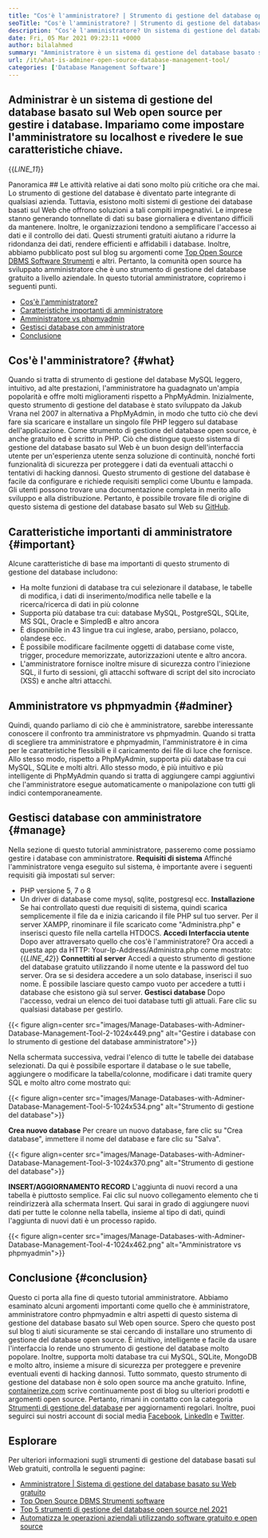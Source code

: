 ```yaml
---
title: "Cos'è l'amministratore? | Strumento di gestione del database open source" 
seoTitle: "Cos'è l'amministratore? | Strumento di gestione del database open source" 
description: "Cos'è l'amministratore? Un sistema di gestione del database basato sul Web con un'interfaccia per gli sviluppatori. Discutiamo di come gestire i database con un amministratore open source." 
date: Fri, 05 Mar 2021 09:23:11 +0000
author: bilalahmed
summary: "Amministratore è un sistema di gestione del database basato sul Web open source per gestire i database. Impariamo come impostare l'amministratore su localhost e rivedere le sue caratteristiche chiave." 
url: /it/what-is-adminer-open-source-database-management-tool/
categories: ['Database Management Software']
---
```


## Administrar è un sistema di gestione del database basato sul Web open source per gestire i database. Impariamo come impostare l'amministratore su localhost e rivedere le sue caratteristiche chiave.
{{_LINE_11_}}

Panoramica ##
Le attività relative ai dati sono molto più critiche ora che mai. Lo strumento di gestione del database è diventato parte integrante di qualsiasi azienda. Tuttavia, esistono molti sistemi di gestione dei database basati sul Web che offrono soluzioni a tali compiti impegnativi. Le imprese stanno generando tonnellate di dati su base giornaliera e diventano difficili da mantenere. Inoltre, le organizzazioni tendono a semplificare l'accesso ai dati e il controllo dei dati. Questi strumenti gratuiti aiutano a ridurre la ridondanza dei dati, rendere efficienti e affidabili i database. Inoltre, abbiamo pubblicato post sul blog su argomenti come [Top Open Source DBMS Software Strumenti][1] e altri.
Pertanto, la comunità open source ha sviluppato amministratore che è uno strumento di gestione del database gratuito a livello aziendale. In questo tutorial amministratore, copriremo i seguenti punti.
  * [Cos'è l'amministratore?][2]
  * [Caratteristiche importanti di amministratore][3]
  * [Amministratore vs phpmyadmin][4]
  * [Gestisci database con amministratore][5]
  * [Conclusione][6]

## Cos'è l'amministratore? {#what}

Quando si tratta di strumento di gestione del database MySQL leggero, intuitivo, ad alte prestazioni, l'amministratore ha guadagnato un'ampia popolarità e offre molti miglioramenti rispetto a PhpMyAdmin. Inizialmente, questo strumento di gestione del database è stato sviluppato da Jakub Vrana nel 2007 in alternativa a PhpMyAdmin, in modo che tutto ciò che devi fare sia scaricare e installare un singolo file PHP leggero sul database dell'applicazione.
Come strumento di gestione del database open source, è anche gratuito ed è scritto in PHP. Ciò che distingue questo sistema di gestione del database basato sul Web è un buon design dell'interfaccia utente per un'esperienza utente senza soluzione di continuità, nonché forti funzionalità di sicurezza per proteggere i dati da eventuali attacchi o tentativi di hacking dannosi. Questo strumento di gestione del database è facile da configurare e richiede requisiti semplici come Ubuntu e lampada. Gli utenti possono trovare una documentazione completa in merito allo sviluppo e alla distribuzione. Pertanto, è possibile trovare file di origine di questo sistema di gestione del database basato sul Web su [GitHub][7].

## Caratteristiche importanti di amministratore {#important}

Alcune caratteristiche di base ma importanti di questo strumento di gestione del database includono:
  * Ha molte funzioni di database tra cui selezionare il database, le tabelle di modifica, i dati di inserimento/modifica nelle tabelle e la ricerca/ricerca di dati in più colonne
  * Supporta più database tra cui: database MySQL, PostgreSQL, SQLite, MS SQL, Oracle e SimpledB e altro ancora
  * È disponibile in 43 lingue tra cui inglese, arabo, persiano, polacco, olandese ecc.
  * È possibile modificare facilmente oggetti di database come viste, trigger, procedure memorizzate, autorizzazioni utente e altro ancora.
  * L'amministratore fornisce inoltre misure di sicurezza contro l'iniezione SQL, il furto di sessioni, gli attacchi software di script del sito incrociato (XSS) e anche altri attacchi.

## Amministratore vs phpmyadmin {#adminer}

Quindi, quando parliamo di ciò che è amministratore, sarebbe interessante conoscere il confronto tra amministratore vs phpmyadmin. Quando si tratta di scegliere tra amministratore e phpmyadmin, l'amministratore è in cima per le caratteristiche flessibili e il caricamento dei file di luce che fornisce. Allo stesso modo, rispetto a PhpMyAdmin, supporta più database tra cui MySQL, SQLite e molti altri. Allo stesso modo, è più intuitivo e più intelligente di PhpMyAdmin quando si tratta di aggiungere campi aggiuntivi che l'amministratore esegue automaticamente o manipolazione con tutti gli indici contemporaneamente.

## Gestisci database con amministratore {#manage}

Nella sezione di questo tutorial amministratore, passeremo come possiamo gestire i database con amministratore.
 **Requisiti di sistema** 
Affinché l'amministratore venga eseguito sul sistema, è importante avere i seguenti requisiti già impostati sul server:
  * PHP versione 5, 7 o 8
  * Un driver di database come mysql, sqlite, postgresql ecc.
 **Installazione** 
Se hai controllato questi due requisiti di sistema, quindi scarica semplicemente il file da [][8] e inizia caricando il file PHP sul tuo server. Per il server XAMPP, rinominare il file scaricato come "Administra.php" e inserisci questo file nella cartella HTDOCS.
 **Accedi Interfaccia utente** 
Dopo aver attraversato quello che cos'è l'amministratore? Ora accedi a questa app da HTTP: Your-Ip-Address/Administra.php come mostrato:
{{_LINE_42_}}
 **Connettiti al server** 
Accedi a questo strumento di gestione del database gratuito utilizzando il nome utente e la password del tuo server. Ora se si desidera accedere a un solo database, inserisci il suo nome. È possibile lasciare questo campo vuoto per accedere a tutti i database che esistono già sul server.
 **Gestisci database** 
Dopo l'accesso, vedrai un elenco dei tuoi database tutti gli attuali. Fare clic su qualsiasi database per gestirlo.

{{< figure align=center src="images/Manage-Databases-with-Adminer-Database-Management-Tool-2-1024x449.png" alt="Gestire i database con lo strumento di gestione del database amministratore">}}

Nella schermata successiva, vedrai l'elenco di tutte le tabelle dei database selezionati. Da qui è possibile esportare il database o le sue tabelle, aggiungere o modificare la tabella/colonne, modificare i dati tramite query SQL e molto altro come mostrato qui:

{{< figure align=center src="images/Manage-Databases-with-Adminer-Database-Management-Tool-5-1024x534.png" alt="Strumento di gestione del database">}}

 **Crea nuovo database** 
Per creare un nuovo database, fare clic su "Crea database", immettere il nome del database e fare clic su "Salva".

{{< figure align=center src="images/Manage-Databases-with-Adminer-Database-Management-Tool-3-1024x370.png" alt="Strumento di gestione del database">}}

 **INSERT/AGGIORNAMENTO RECORD** 
L'aggiunta di nuovi record a una tabella è piuttosto semplice. Fai clic sul nuovo collegamento elemento che ti reindirizzerà alla schermata Insert. Qui sarai in grado di aggiungere nuovi dati per tutte le colonne nella tabella, insieme al tipo di dati, quindi l'aggiunta di nuovi dati è un processo rapido.

{{< figure align=center src="images/Manage-Databases-with-Adminer-Database-Management-Tool-4-1024x462.png" alt="Amministratore vs phpmyadmin">}}


## Conclusione {#conclusion}

Questo ci porta alla fine di questo tutorial amministratore. Abbiamo esaminato alcuni argomenti importanti come quello che è amministratore, amministratore contro phpmyadmin e altri aspetti di questo sistema di gestione del database basato sul Web open source. Spero che questo post sul blog ti aiuti sicuramente se stai cercando di installare uno strumento di gestione del database open source. È intuitivo, intelligente e facile da usare l'interfaccia lo rende uno strumento di gestione del database molto popolare. Inoltre, supporta molti database tra cui MySQL, SQLite, MongoDB e molto altro, insieme a misure di sicurezza per proteggere e prevenire eventuali eventi di hacking dannosi. Tutto sommato, questo strumento di gestione del database non è solo open source ma anche gratuito.
Infine, [containerize.com][9] scrive continuamente post di blog su ulteriori prodotti e argomenti open source. Pertanto, rimani in contatto con la categoria [Strumenti di gestione del database][10] per aggiornamenti regolari. Inoltre, puoi seguirci sui nostri account di social media [Facebook][11], [LinkedIn][12] e [Twitter][13].

## Esplorare
Per ulteriori informazioni sugli strumenti di gestione del database basati sul Web gratuiti, controlla le seguenti pagine:
  * [Amministratore | Sistema di gestione del database basato su Web gratuito][14]
  * [Top Open Source DBMS Strumenti software][1]
  * [Top 5 strumenti di gestione del database open source nel 2021][15]
  * [Automatizza le operazioni aziendali utilizzando software gratuito e open source][16]



 [1]: https://products.containerize.com/database-management
 [2]: #what
 [3]: #important
 [4]: #adminer
 [5]: #manage
 [6]: #conclusion
 [7]: https://github.com/vrana/adminer
 [8]: https://www.adminer.org/
 [9]: https://www.containerize.com/
 [10]: https://products.containerize.com/database-management/
 [11]: https://web.facebook.com/containerize
 [12]: https://www.linkedin.com/company/containerize/
 [13]: https://twitter.com/containerize_co
 [14]: https://products.containerize.com/database-management/adminer
 [15]: https://blog.containerize.com/2021/01/16/top-5-open-source-database-management-tools-in-2021/
 [16]: https://blog.containerize.com/blogging/automate-business-operations-using-open-source-software/

